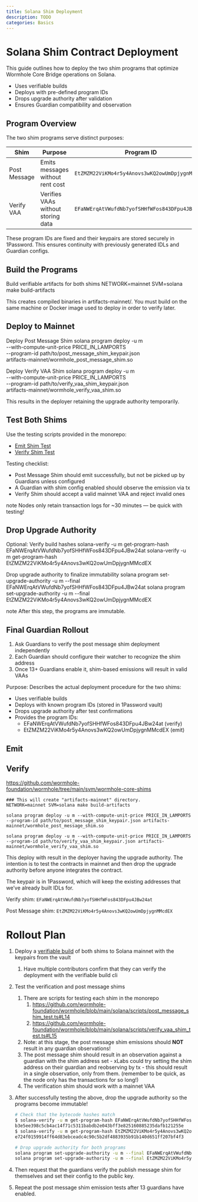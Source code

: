 ```yaml
---
title: Solana Shim Deployment
description: TODO
categories: Basics
---
```

<!-- TODO add link in messaging overview -->
# Solana Shim Contract Deployment

This guide outlines how to deploy the two shim programs that optimize Wormhole Core Bridge operations on Solana.

- Uses verifiable builds
- Deploys with pre-defined program IDs
- Drops upgrade authority after validation
- Ensures Guardian compatibility and observation

## Program Overview 

The two shim programs serve distinct purposes:

| Shim             | Purpose                           | Program ID                                     |
|------------------|-----------------------------------|------------------------------------------------|
| Post Message     | Emits messages without rent cost  | `EtZMZM22ViKMo4r5y4Anovs3wKQ2owUmDpjygnMMcdEX` |
| Verify VAA       | Verifies VAAs without storing data| `EFaNWErqAtVWufdNb7yofSHHfWFos843DFpu4JBw24at` |

These program IDs are fixed and their keypairs are stored securely in 1Password. This ensures continuity with previously generated IDLs and Guardian configs.

<!--  Concept page note: Explain what "verifiable builds" are and why dropping upgrade authority matters. --> 

## Build the Programs

Build verifiable artifacts for both shims
NETWORK=mainnet SVM=solana make build-artifacts

This creates compiled binaries in artifacts-mainnet/.
You must build on the same machine or Docker image used to deploy in order to verify later.


## Deploy to Mainnet

 Deploy Post Message Shim
solana program deploy -u m \
  --with-compute-unit-price PRICE_IN_LAMPORTS \
  --program-id path/to/post_message_shim_keypair.json \
  artifacts-mainnet/wormhole_post_message_shim.so

 Deploy Verify VAA Shim
solana program deploy -u m \
  --with-compute-unit-price PRICE_IN_LAMPORTS \
  --program-id path/to/verify_vaa_shim_keypair.json \
  artifacts-mainnet/wormhole_verify_vaa_shim.so

This results in the deployer retaining the upgrade authority temporarily.

## Test Both Shims

Use the testing scripts provided in the monorepo:

- [Emit Shim Test](https://github.com/wormhole-foundation/wormhole/blob/main/solana/scripts/post_message_shim_test.ts)
- [Verify Shim Test](https://github.com/wormhole-foundation/wormhole/blob/main/solana/scripts/verify_vaa_shim_test.ts)

Testing checklist:
- Post Message Shim should emit successfully, but not be picked up by Guardians unless configured
- A Guardian with shim config enabled should observe the emission via tx
- Verify Shim should accept a valid mainnet VAA and reject invalid ones

note Nodes only retain transaction logs for ~30 minutes — be quick with testing!

## Drop Upgrade Authority

 Optional: Verify build hashes
solana-verify -u m get-program-hash EFaNWErqAtVWufdNb7yofSHHfWFos843DFpu4JBw24at
solana-verify -u m get-program-hash EtZMZM22ViKMo4r5y4Anovs3wKQ2owUmDpjygnMMcdEX

 Drop upgrade authority to finalize immutability
solana program set-upgrade-authority -u m --final EFaNWErqAtVWufdNb7yofSHHfWFos843DFpu4JBw24at
solana program set-upgrade-authority -u m --final EtZMZM22ViKMo4r5y4Anovs3wKQ2owUmDpjygnMMcdEX

note After this step, the programs are immutable.


## Final Guardian Rollout

1. Ask Guardians to verify the post message shim deployment independently
2. Each Guardian should configure their watcher to recognize the shim address
3. Once 13+ Guardians enable it, shim-based emissions will result in valid VAAs





<!------------------------------------>




Purpose: Describes the actual deployment procedure for the two shims:

- Uses verifiable builds
- Deploys with known program IDs (stored in 1Password vault)
- Drops upgrade authority after test confirmations
- Provides the program IDs:
    - EFaNWErqAtVWufdNb7yofSHHfWFos843DFpu4JBw24at (verify)
    - EtZMZM22ViKMo4r5y4Anovs3wKQ2owUmDpjygnMMcdEX (emit)

## Emit 

## Verify


https://github.com/wormhole-foundation/wormhole/tree/main/svm/wormhole-core-shims

```
### This will create "artifacts-mainnet" directory.
NETWORK=mainnet SVM=solana make build-artifacts

solana program deploy -u m --with-compute-unit-price PRICE_IN_LAMPORTS --program-id path/to/post_message_shim_keypair.json artifacts-mainnet/wormhole_post_message_shim.so

solana program deploy -u m --with-compute-unit-price PRICE_IN_LAMPORTS --program-id path/to/verify_vaa_shim_keypair.json artifacts-mainnet/wormhole_verify_vaa_shim.so
```

This deploy with result in the deployer having the upgrade authority. The intention is to test the contracts in mainnet and then drop the upgrade authority before anyone integrates the contract.

The keypair is in 1Password, which will keep the existing addresses that we’ve already built IDLs for.

Verify shim: `EFaNWErqAtVWufdNb7yofSHHfWFos843DFpu4JBw24at`

Post Message shim: `EtZMZM22ViKMo4r5y4Anovs3wKQ2owUmDpjygnMMcdEX`

# Rollout Plan

1. Deploy a [verifiable build](https://solana.com/developers/guides/advanced/verified-builds) of both shims to Solana mainnet with the keypairs from the vault
    1. Have multiple contributors confirm that they can verify the deployment with the verifiable build cli
2. Test the verification and post message shims
    1. There are scripts for testing each shim in the monorepo
        1. https://github.com/wormhole-foundation/wormhole/blob/main/solana/scripts/post_message_shim_test.ts#L14
        2. https://github.com/wormhole-foundation/wormhole/blob/main/solana/scripts/verify_vaa_shim_test.ts#L15
    2. Note: at this stage, the post message shim emissions should **NOT** result in any guardian observations!
    3. The post message shim should result in an observation against a guardian with the shim address set - xLabs could try setting the shim address on their guardian and reobserving by tx - this should result in a single observation, only from them. (remember to be quick, as the node only has the transactions for so long!)
    4. The verification shim should work with a mainnet VAA
3. After successfully testing the above, drop the upgrade authority so the programs become immutable!
    
    ```bash
    # Check that the bytecode hashes match
    $ solana-verify -u m get-program-hash EFaNWErqAtVWufdNb7yofSHHfWFos843DFpu4JBw24at
    b3e5ee398c5cb4ac14f71c5311babdb2e043bff3e825160885235dafb121255e
    $ solana-verify -u m get-program-hash EtZMZM22ViKMo4r5y4Anovs3wKQ2owUmDpjygnMMcdEX
    e724f0159914ff64d83ebceadc4c90c5b2df4883935b91b140d651ff207bf4f3
    
    # Drop upgrade authority for both programs
    solana program set-upgrade-authority -u m --final EFaNWErqAtVWufdNb7yofSHHfWFos843DFpu4JBw24at
    solana program set-upgrade-authority -u m --final EtZMZM22ViKMo4r5y4Anovs3wKQ2owUmDpjygnMMcdEX
    ```
    
4. Then request that the guardians verify the publish message shim for themselves and set their config to the public key.
5. Repeat the post message shim emission tests after 13 guardians have enabled.